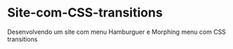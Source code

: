 # Site-com-CSS-transitions
Desenvolvendo um site com menu Hamburguer e Morphing menu com CSS transitions
